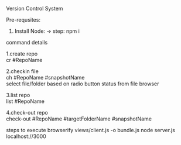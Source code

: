 Version Control System

Pre-requsites:
1. Install Node: 
    -> step: npm i

command details  <br />

1.create repo<br />
    cr #RepoName <br />

2.checkin file<br />
    ch #RepoName #snapshotName<br />
    select file/folder based on radio button status from file browser<br />

3.list repo<br />
    list #RepoName <br />

4.check-out repo<br />
    check-out #RepoName #targetFolderName #snapshotName<br />

steps to execute
browserify views/client.js -o bundle.js
node server.js
localhost://3000

